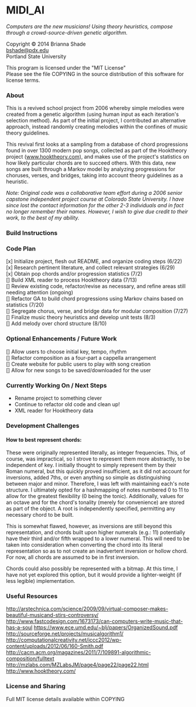 MIDI_AI
=======

_Computers are the new musicians!  Using theory heuristics, compose through a crowd-source-driven genetic algorithm._

Copyright © 2014 Brianna Shade  
bshade@pdx.edu  
Portland State University
  
This program is licensed under the "MIT License"  
Please see the file COPYING in the source distribution of this software for license terms.

### About
This is a revived school project from 2006 whereby simple melodies were created from a genetic algorithm (using human input as each iteration's selection method).  As part of the initial project, I contributed an alternative approach, instead randomly creating melodies within the confines of music theory guidelines.

This revival first looks at a sampling from a database of chord progressions found in over 1300 modern pop songs, collected as part of the Hooktheory project (www.hooktheory.com), and makes use of the project's statistics on how likely particular chords are to succeed others.  With this data, new songs are built through a Markov model by analyzing progressions for choruses, verses, and bridges, taking into account theory guidelines as a heuristic.

_Note: Original code was a collaborative team effort during a 2006 senior capstone independent project course at Colorado State University.  I have since lost the contact information for the other 2-3 individuals and in fact no longer remember their names.  However, I wish to give due credit to their work, to the best of my ability._

### Build Instructions

### Code Plan
[x] Initialize project, flesh out README, and organize coding steps (6/22)  
[x] Research pertinent literature, and collect relevant strategies (6/29)  
[x] Obtain pop chords and/or progression statistics (7/2)  
[] Build XML reader to process Hooktheory data (7/13)  
[] Review existing code, refactor/revise as necessary, and refine areas still needing attention (ongoing)  
[] Refactor GA to build chord progressions using Markov chains based on statistics (7/20)  
[] Segregate chorus, verse, and bridge data for modular composition (7/27)  
[] Finalize music theory heuristics and develop unit tests (8/3)  
[] Add melody over chord structure (8/10)

### Optional Enhancements / Future Work  
[] Allow users to choose initial key, tempo, rhythm  
[] Refactor composition as a four-part a cappella arrangement  
[] Create website for public users to play with song creation  
[] Allow for new songs to be saved/downloaded for the user  

### Currently Working On / Next Steps
* Rename project to something clever
* Continue to refactor old code and clean up!
* XML reader for Hooktheory data

### Development Challenges
#### How to best represent chords:  
These were originally represented literally, as integer frequencies.  This, of course, was impractical, so I strove to represent them more abstractly, to be independent of key.  I initially thought to simply represent them by their Roman numeral, but this quickly proved insufficient, as it did not account for inversions, added 7ths, or even anything so simple as distinguishing between major and minor.  Therefore, I was left with maintaining each's note structure.  I ultimately opted for a hashmapping of notes numbered 0 to 11 to allow for the greatest flexibility (0 being the tonic).  Additionally, values for an octave and for the chord's tonality (merely for convenience) are stored as part of the object.  A root is independently specified, permitting any necessary chord to be built.

This is somewhat flawed, however, as inversions are still beyond this representation, and chords built upon higher numerals (e.g.: 11) potentially have their third and/or fifth wrapped to a lower numeral.  This will need to be taken into consideration when converting the chord into its literal representation so as to not create an inadvertent inversion or hollow chord.  For now, all chords are assumed to be in first inversion.

Chords could also possibly be represented with a bitmap.  At this time, I have not yet explored this option, but it would provide a lighter-weight (if less legible) implementation.

### Useful Resources
http://arstechnica.com/science/2009/09/virtual-composer-makes-beautiful-musicand-stirs-controversy/
http://www.fastcodesign.com/1673173/can-computers-write-music-that-has-a-soul
https://www.ece.umd.edu/~blj/papers/OrganizedSound.pdf
http://sourceforge.net/projects/musicalgorithm1/
http://computationalcreativity.net/iccc2012/wp-content/uploads/2012/06/160-Smith.pdf
http://cacm.acm.org/magazines/2011/7/109891-algorithmic-composition/fulltext
http://mzlabs.com/MZLabsJM/page4/page22/page22.html
http://www.hooktheory.com/

### License and Sharing
Full MIT license details available within COPYING
